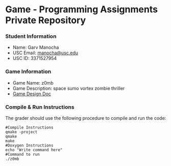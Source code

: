 # Game - Programming Assignments Private Repository
### Student Information
  + Name: Garv Manocha
  + USC Email: manocha@usc.edu
  + USC ID: 3371527954

### Game Information
  + Game Name: z0mb
  + Game Description: space sumo vortex zombie thriller
  + [Game Design Doc](GameDesignDoc.md)


### Compile & Run Instructions
The grader should use the following procedure to compile and run the code:
```shell
#Compile Instructions
qmake -project
qmake
make
#Doxygen Instructions
echo "Write command here"
#Command to run
./z0mb
```
